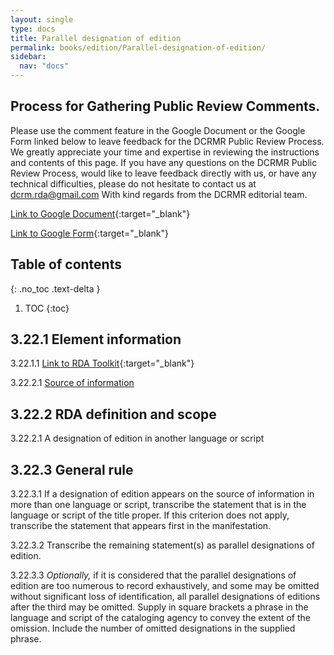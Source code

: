 ```yaml
---
layout: single
type: docs
title: Parallel designation of edition
permalink: books/edition/Parallel-designation-of-edition/
sidebar:
  nav: "docs"
---
```


## Process for Gathering Public Review Comments.
Please use the comment feature in the Google Document or the Google Form linked below to leave feedback for the DCRMR Public Review Process.  We greatly appreciate your time and expertise in reviewing the instructions and contents of this page.  If you have any questions on the DCRMR Public Review Process, would like to leave feedback directly with us, or have any technical difficulties, please do not hesitate to contact us at dcrm.rda@gmail.com  With kind regards from the DCRMR editorial team.

[Link to Google Document](https://docs.google.com/document/d/1mQR5TKrIZLBR-Hw3-WFxIeTIa4O_K2PzJsqPr6hxC9M/edit){:target="_blank"}

[Link to Google Form](https://docs.google.com/forms/d/e/1FAIpQLSdNtJkbY1mngdTcvCoB7zZcpaIuuKHvlbyiidP-QunDy14VcQ/viewform){:target="_blank"}

## Table of contents
{: .no_toc .text-delta }

1. TOC
{:toc}

## 3.22.1 Element information

<a name="3.22.1.1">3.22.1.1</a> [Link to RDA Toolkit](https://beta.rdatoolkit.org/Content?externalId=en-US_ala-3e5f17dd-9943-3404-8410-7170fe0e6e89){:target="_blank"}

<a name="3.22.2.1">3.22.2.1</a> [Source of information](/DCRMR/books/edition/)

## 3.22.2 RDA definition and scope

<a name="3.22.2.1">3.22.2.1</a> A  designation of edition in another language or script

## 3.22.3 General rule

<a name="3.22.3.1">3.22.3.1</a> If a designation of edition appears on the  source of information in more than one language or script, transcribe the statement that is in the language or script of the title proper. If this criterion does not apply, transcribe the statement that appears first in the manifestation. 

<a name="3.22.3.2">3.22.3.2</a> Transcribe the remaining statement(s) as parallel designations of edition.

<a name="3.22.3.3">3.22.3.3</a> *Optionally,* if it is considered that the parallel designations of edition are too numerous to record exhaustively, and some may be omitted without significant loss of identification, all parallel designations of editions after the third may be omitted. Supply in square brackets a phrase in the language and script of the cataloging agency to convey the extent of the omission. Include the number of omitted designations in the supplied phrase.